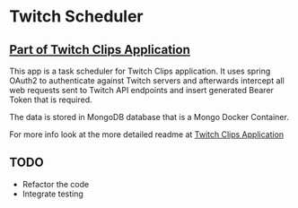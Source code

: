 # Twitch Scheduler

## [Part of Twitch Clips Application](https://github.com/IvanLepi/twitchclips)

This app is a task scheduler for Twitch Clips application. It uses spring OAuth2 to authenticate against Twitch servers and afterwards intercept all web requests sent to Twitch API endpoints and insert generated Bearer Token that is required.

The data is stored in MongoDB database that is a Mongo Docker Container. 

For more info look at the more detailed readme at [Twitch Clips Application](https://github.com/IvanLepi/twitchclips)

## TODO
  * Refactor the code
  * Integrate testing

